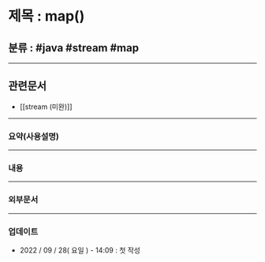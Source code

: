 # 제목 : map()

## 분류 : #java #stream #map

---
## 관련문서
- [[stream (미완)]]

----
### 요약(사용설명)

---
### 내용

----
### 외부문서

----
### 업데이트
-  2022 / 09 / 28( 요일 ) - 14:09 : 첫 작성








